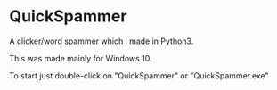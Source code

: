 # QuickSpammer
A clicker/word spammer which i made in Python3.

This was made mainly for Windows 10.

To start just double-click on "QuickSpammer" or "QuickSpammer.exe"
